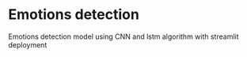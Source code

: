 # Emotions detection
Emotions detection model using CNN and lstm algorithm with streamlit deployment
